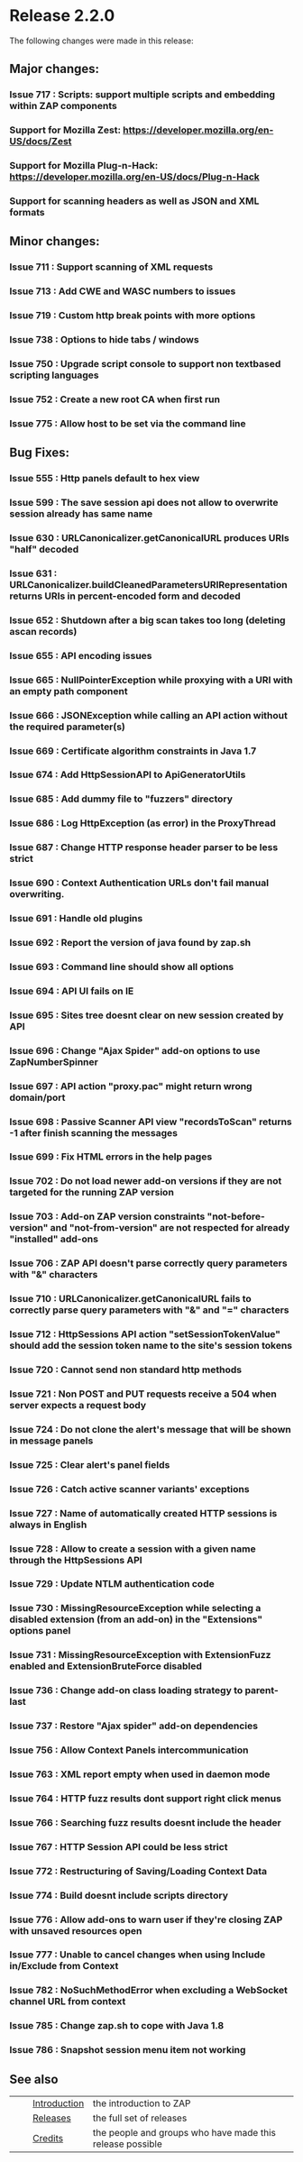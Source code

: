 # Release 2.2.0 #

The following changes were made in this release:

## Major changes: ##

### Issue 717 : Scripts: support multiple scripts and embedding within ZAP components ###

### Support for Mozilla Zest: https://developer.mozilla.org/en-US/docs/Zest ###

### Support for Mozilla Plug-n-Hack: https://developer.mozilla.org/en-US/docs/Plug-n-Hack ###

### Support for scanning headers as well as JSON and XML formats ###

## Minor changes: ##

### Issue 711 : Support scanning of XML requests ###

### Issue 713 : Add CWE and WASC numbers to issues ###

### Issue 719 : Custom http break points with more options ###

### Issue 738 : Options to hide tabs / windows ###

### Issue 750 : Upgrade script console to support non textbased scripting languages ###

### Issue 752 : Create a new root CA when first run ###

### Issue 775 : Allow host to be set via the command line ###

## Bug Fixes: ##

### Issue 555 : Http panels default to hex view ###

### Issue 599 : The save session api does not allow to overwrite session already has same name ###

### Issue 630 : URLCanonicalizer.getCanonicalURL produces URIs "half" decoded ###

### Issue 631 : URLCanonicalizer.buildCleanedParametersURIRepresentation returns URIs in percent-encoded form and decoded ###

### Issue 652 : Shutdown after a big scan takes too long (deleting ascan records) ###

### Issue 655 : API encoding issues ###

### Issue 665 : NullPointerException while proxying with a URI with an empty path component ###

### Issue 666 : JSONException while calling an API action without the required parameter(s) ###

### Issue 669 : Certificate algorithm constraints in Java 1.7 ###

### Issue 674 : Add HttpSessionAPI to ApiGeneratorUtils ###

### Issue 685 : Add dummy file to "fuzzers" directory ###

### Issue 686 : Log HttpException (as error) in the ProxyThread ###

### Issue 687 : Change HTTP response header parser to be less strict ###

### Issue 690 : Context Authentication URLs don't fail manual overwriting. ###

### Issue 691 : Handle old plugins ###

### Issue 692 : Report the version of java found by zap.sh ###

### Issue 693 : Command line should show all options ###

### Issue 694 : API UI fails on IE ###

### Issue 695 : Sites tree doesnt clear on new session created by API ###

### Issue 696 : Change "Ajax Spider" add-on options to use ZapNumberSpinner ###

### Issue 697 : API action "proxy.pac" might return wrong domain/port ###

### Issue 698 : Passive Scanner API view "recordsToScan" returns -1 after finish scanning the messages ###

### Issue 699 : Fix HTML errors in the help pages ###

### Issue 702 : Do not load newer add-on versions if they are not targeted for the running ZAP version ###

### Issue 703 : Add-on ZAP version constraints "not-before-version" and "not-from-version" are not respected for already "installed" add-ons ###

### Issue 706 : ZAP API doesn't parse correctly query parameters with "&" characters ###

### Issue 710 : URLCanonicalizer.getCanonicalURL fails to correctly parse query parameters with "&" and "=" characters ###

### Issue 712 : HttpSessions API action "setSessionTokenValue" should add the session token name to the site's session tokens ###

### Issue 720 : Cannot send non standard http methods ###

### Issue 721 : Non POST and PUT requests receive a 504 when server expects a request body ###

### Issue 724 : Do not clone the alert's message that will be shown in message panels ###

### Issue 725 : Clear alert's panel fields ###

### Issue 726 : Catch active scanner variants' exceptions ###

### Issue 727 : Name of automatically created HTTP sessions is always in English ###

### Issue 728 : Allow to create a session with a given name through the HttpSessions API ###

### Issue 729 : Update NTLM authentication code ###

### Issue 730 : MissingResourceException while selecting a disabled extension (from an add-on) in the "Extensions" options panel ###

### Issue 731 : MissingResourceException with ExtensionFuzz enabled and ExtensionBruteForce disabled ###

### Issue 736 : Change add-on class loading strategy to parent-last ###

### Issue 737 : Restore "Ajax spider" add-on dependencies ###

### Issue 756 : Allow Context Panels intercommunication ###

### Issue 763 : XML report empty when used in daemon mode ###

### Issue 764 : HTTP fuzz results dont support right click menus ###

### Issue 766 : Searching fuzz results doesnt include the header ###

### Issue 767 : HTTP Session API could be less strict ###

### Issue 772 : Restructuring of Saving/Loading Context Data ###

### Issue 774 : Build doesnt include scripts directory ###

### Issue 776 : Allow add-ons to warn user if they're closing ZAP with unsaved resources open ###

### Issue 777 : Unable to cancel changes when using Include in/Exclude from Context ###

### Issue 782 : NoSuchMethodError when excluding a WebSocket channel URL from context ###

### Issue 785 : Change zap.sh to cope with Java 1.8 ###

### Issue 786 : Snapshot session menu item not working ###

## See also ##

<table> 
 <tbody>
  <tr>
   <td>&nbsp;&nbsp;&nbsp;&nbsp;</td>
   <td> <a href="HelpIntro" rel="nofollow">Introduction</a></td>
   <td>the introduction to ZAP</td>
  </tr> 
  <tr>
   <td>&nbsp;&nbsp;&nbsp;&nbsp;</td>
   <td> <a href="HelpReleasesReleases" rel="nofollow">Releases</a></td>
   <td>the full set of releases</td>
  </tr> 
  <tr>
   <td>&nbsp;&nbsp;&nbsp;&nbsp;</td>
   <td> <a href="HelpCredits" rel="nofollow">Credits</a></td>
   <td>the people and groups who have made this release possible</td>
  </tr> 
 </tbody>
</table>
